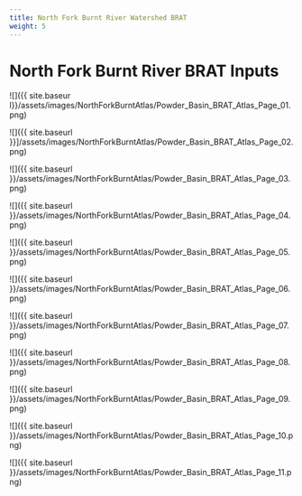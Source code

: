 ```yaml
---
title: North Fork Burnt River Watershed BRAT
weight: 5
---
```


# North Fork Burnt River BRAT Inputs

![]({{ site.baseur l}}/assets/images/NorthForkBurntAtlas/Powder_Basin_BRAT_Atlas_Page_01.png)

![]({{ site.baseurl }}]/assets/images/NorthForkBurntAtlas/Powder_Basin_BRAT_Atlas_Page_02.png)

![]({{ site.baseurl }}/assets/images/NorthForkBurntAtlas/Powder_Basin_BRAT_Atlas_Page_03.png)

![]({{ site.baseurl }}/assets/images/NorthForkBurntAtlas/Powder_Basin_BRAT_Atlas_Page_04.png)

![]({{ site.baseurl }}/assets/images/NorthForkBurntAtlas/Powder_Basin_BRAT_Atlas_Page_05.png)

![]({{ site.baseurl }}/assets/images/NorthForkBurntAtlas/Powder_Basin_BRAT_Atlas_Page_06.png)

![]({{ site.baseurl }}/assets/images/NorthForkBurntAtlas/Powder_Basin_BRAT_Atlas_Page_07.png)

![]({{ site.baseurl }}/assets/images/NorthForkBurntAtlas/Powder_Basin_BRAT_Atlas_Page_08.png)

![]({{ site.baseurl }}/assets/images/NorthForkBurntAtlas/Powder_Basin_BRAT_Atlas_Page_09.png)

![]({{ site.baseurl }}/assets/images/NorthForkBurntAtlas/Powder_Basin_BRAT_Atlas_Page_10.png)

![]({{ site.baseurl }}/assets/images/NorthForkBurntAtlas/Powder_Basin_BRAT_Atlas_Page_11.png)